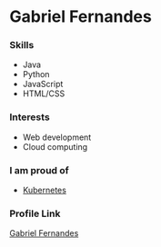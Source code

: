 # Gabriel Fernandes

### Skills

- Java
- Python
- JavaScript
- HTML/CSS

### Interests

- Web development
- Cloud computing

### I am proud of

- [Kubernetes](//github.com/kubernetes/kubernetes)

### Profile Link

[Gabriel Fernandes](//github.com/gabrielfernans)

